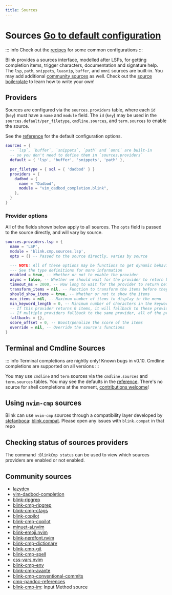 ```yaml
---
title: Sources
---
```

# Sources<!-- panvimdoc-ignore-start --> <Badge type="info"><a href="./reference#sources">Go to default configuration</a></Badge><!-- panvimdoc-ignore-end -->
::: info
Check out the [recipes](../recipes.md#sources) for some common configurations
:::

Blink provides a sources interface, modelled after LSPs, for getting completion items, trigger characters, documentation and signature help. The `lsp`, `path`, `snippets`, `luasnip`, `buffer`, and `omni` sources are built-in. You may add additional [community sources](#community-sources) as well. Check out the [source boilerplate](../development/source-boilerplate.md) to learn how to write your own!

## Providers

Sources are configured via the `sources.providers` table, where each `id` (`key`) must have a `name` and `module` field. The `id` (`key`) may be used in the `sources.default/per_filetype`, `cmdline.sources`, and `term.sources` to enable the source.

See the [reference](./reference.md#sources) for the default configuration options.

```lua
sources = {
  -- `lsp`, `buffer`, `snippets`, `path` and `omni` are built-in
  -- so you don't need to define them in `sources.providers`
  default = { 'lsp', 'buffer', 'snippets', 'path' },

  per_filetype = { sql = { 'dadbod' } }
  providers = {
    dadbod = {
      name = "Dadbod",
      module = "vim_dadbod_completion.blink",
    },
  }
}
```

### Provider options

All of the fields shown below apply to all sources. The `opts` field is passed to the source directly, and will vary by source.

```lua
sources.providers.lsp = {
  name = 'LSP',
  module = 'blink.cmp.sources.lsp',
  opts = {} -- Passed to the source directly, varies by source

  --- NOTE: All of these options may be functions to get dynamic behavior
  --- See the type definitions for more information
  enabled = true, -- Whether or not to enable the provider
  async = false, -- Whether we should wait for the provider to return before showing the completions
  timeout_ms = 2000, -- How long to wait for the provider to return before showing completions and treating it as asynchronous
  transform_items = nil, -- Function to transform the items before they're returned
  should_show_items = true, -- Whether or not to show the items
  max_items = nil, -- Maximum number of items to display in the menu
  min_keyword_length = 0, -- Minimum number of characters in the keyword to trigger the provider
  -- If this provider returns 0 items, it will fallback to these providers.
  -- If multiple providers fallback to the same provider, all of the providers must return 0 items for it to fallback
  fallbacks = {},
  score_offset = 0, -- Boost/penalize the score of the items
  override = nil, -- Override the source's functions
}
```

## Terminal and Cmdline Sources

::: info
Terminal completions are nightly only! Known bugs in v0.10. Cmdline completions are supported on all versions
:::

You may use `cmdline` and `term` sources via the `cmdline.sources` and `term.sources` tables. You may see the defaults in the [reference](./reference.md#mode-specific). There's no source for shell completions at the moment, [contributions welcome](https://github.com/Saghen/blink.cmp/issues/1149)!

## Using `nvim-cmp` sources

Blink can use `nvim-cmp` sources through a compatibility layer developed by [stefanboca](https://github.com/stefanboca): [blink.compat](https://github.com/Saghen/blink.compat). Please open any issues with `blink.compat` in that repo

## Checking status of sources providers

The command `:BlinkCmp status` can be used to view which sources providers are enabled or not enabled.

## Community sources

- [lazydev](https://github.com/folke/lazydev.nvim)
- [vim-dadbod-completion](https://github.com/kristijanhusak/vim-dadbod-completion)
- [blink-ripgrep](https://github.com/mikavilpas/blink-ripgrep.nvim)
- [blink-cmp-ripgrep](https://github.com/niuiic/blink-cmp-rg.nvim)
- [blink-cmp-ctags](https://github.com/netmute/blink-cmp-ctags)
- [blink-copilot](https://github.com/fang2hou/blink-copilot)
- [blink-cmp-copilot](https://github.com/giuxtaposition/blink-cmp-copilot)
- [minuet-ai.nvim](https://github.com/milanglacier/minuet-ai.nvim)
- [blink-emoji.nvim](https://github.com/moyiz/blink-emoji.nvim)
- [blink-nerdfont.nvim](https://github.com/MahanRahmati/blink-nerdfont.nvim)
- [blink-cmp-dictionary](https://github.com/Kaiser-Yang/blink-cmp-dictionary)
- [blink-cmp-git](https://github.com/Kaiser-Yang/blink-cmp-git)
- [blink-cmp-spell](https://github.com/ribru17/blink-cmp-spell.git)
- [css-vars.nvim](https://github.com/jdrupal-dev/css-vars.nvim)
- [blink-cmp-env](https://github.com/bydlw98/blink-cmp-env)
- [blink-cmp-avante](https://github.com/Kaiser-Yang/blink-cmp-avante)
- [blink-cmp-conventional-commits](https://github.com/disrupted/blink-cmp-conventional-commits)
- [cmp-pandoc-references](https://github.com/jmbuhr/cmp-pandoc-references)
- [blink-cmp-im](https://github.com/yehuohan/blink-cmp-im): Input Method source
